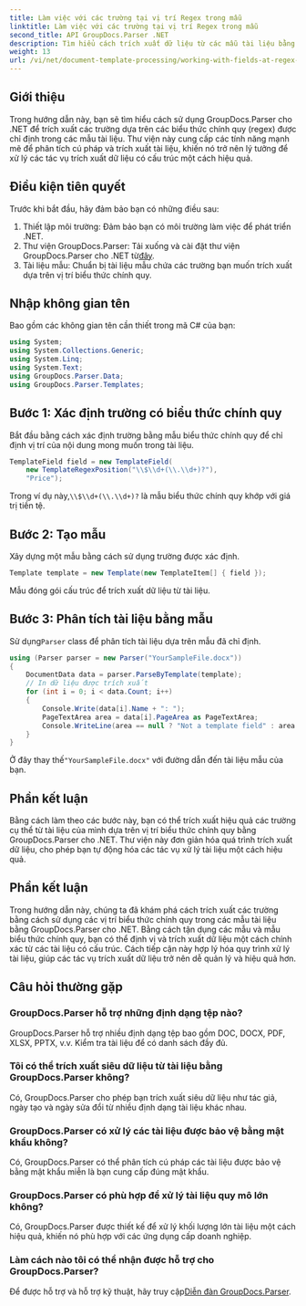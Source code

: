```yaml
---
title: Làm việc với các trường tại vị trí Regex trong mẫu
linktitle: Làm việc với các trường tại vị trí Regex trong mẫu
second_title: API GroupDocs.Parser .NET
description: Tìm hiểu cách trích xuất dữ liệu từ các mẫu tài liệu bằng cách sử dụng các vị trí biểu thức chính quy với GroupDocs.Parser cho .NET. Tự động hóa các tác vụ trích xuất dữ liệu của bạn một cách hiệu quả.
weight: 13
url: /vi/net/document-template-processing/working-with-fields-at-regex-positions-in-templates/
---
```

## Giới thiệu
Trong hướng dẫn này, bạn sẽ tìm hiểu cách sử dụng GroupDocs.Parser cho .NET để trích xuất các trường dựa trên các biểu thức chính quy (regex) được chỉ định trong các mẫu tài liệu. Thư viện này cung cấp các tính năng mạnh mẽ để phân tích cú pháp và trích xuất tài liệu, khiến nó trở nên lý tưởng để xử lý các tác vụ trích xuất dữ liệu có cấu trúc một cách hiệu quả.
## Điều kiện tiên quyết
Trước khi bắt đầu, hãy đảm bảo bạn có những điều sau:
1. Thiết lập môi trường: Đảm bảo bạn có môi trường làm việc để phát triển .NET.
2.  Thư viện GroupDocs.Parser: Tải xuống và cài đặt thư viện GroupDocs.Parser cho .NET từ[đây](https://releases.groupdocs.com/parser/net/).
3. Tài liệu mẫu: Chuẩn bị tài liệu mẫu chứa các trường bạn muốn trích xuất dựa trên vị trí biểu thức chính quy.

## Nhập không gian tên
Bao gồm các không gian tên cần thiết trong mã C# của bạn:
```csharp
using System;
using System.Collections.Generic;
using System.Linq;
using System.Text;
using GroupDocs.Parser.Data;
using GroupDocs.Parser.Templates;
```
## Bước 1: Xác định trường có biểu thức chính quy
Bắt đầu bằng cách xác định trường bằng mẫu biểu thức chính quy để chỉ định vị trí của nội dung mong muốn trong tài liệu.
```csharp
TemplateField field = new TemplateField(
    new TemplateRegexPosition("\\$\\d+(\\.\\d+)?"),
    "Price");
```
 Trong ví dụ này,`\\$\\d+(\\.\\d+)?` là mẫu biểu thức chính quy khớp với giá trị tiền tệ.
## Bước 2: Tạo mẫu
Xây dựng một mẫu bằng cách sử dụng trường được xác định.
```csharp
Template template = new Template(new TemplateItem[] { field });
```
Mẫu đóng gói cấu trúc để trích xuất dữ liệu từ tài liệu.
## Bước 3: Phân tích tài liệu bằng mẫu
 Sử dụng`Parser` class để phân tích tài liệu dựa trên mẫu đã chỉ định.
```csharp
using (Parser parser = new Parser("YourSampleFile.docx"))
{
    DocumentData data = parser.ParseByTemplate(template);
    // In dữ liệu được trích xuất
    for (int i = 0; i < data.Count; i++)
    {
        Console.Write(data[i].Name + ": ");
        PageTextArea area = data[i].PageArea as PageTextArea;
        Console.WriteLine(area == null ? "Not a template field" : area.Text);
    }
}
```
 Ở đây thay thế`"YourSampleFile.docx"` với đường dẫn đến tài liệu mẫu của bạn.

## Phần kết luận
Bằng cách làm theo các bước này, bạn có thể trích xuất hiệu quả các trường cụ thể từ tài liệu của mình dựa trên vị trí biểu thức chính quy bằng GroupDocs.Parser cho .NET. Thư viện này đơn giản hóa quá trình trích xuất dữ liệu, cho phép bạn tự động hóa các tác vụ xử lý tài liệu một cách hiệu quả.

## Phần kết luận
Trong hướng dẫn này, chúng ta đã khám phá cách trích xuất các trường bằng cách sử dụng các vị trí biểu thức chính quy trong các mẫu tài liệu bằng GroupDocs.Parser cho .NET. Bằng cách tận dụng các mẫu và mẫu biểu thức chính quy, bạn có thể định vị và trích xuất dữ liệu một cách chính xác từ các tài liệu có cấu trúc. Cách tiếp cận này hợp lý hóa quy trình xử lý tài liệu, giúp các tác vụ trích xuất dữ liệu trở nên dễ quản lý và hiệu quả hơn.

## Câu hỏi thường gặp
### GroupDocs.Parser hỗ trợ những định dạng tệp nào?
GroupDocs.Parser hỗ trợ nhiều định dạng tệp bao gồm DOC, DOCX, PDF, XLSX, PPTX, v.v. Kiểm tra tài liệu để có danh sách đầy đủ.
### Tôi có thể trích xuất siêu dữ liệu từ tài liệu bằng GroupDocs.Parser không?
Có, GroupDocs.Parser cho phép bạn trích xuất siêu dữ liệu như tác giả, ngày tạo và ngày sửa đổi từ nhiều định dạng tài liệu khác nhau.
### GroupDocs.Parser có xử lý các tài liệu được bảo vệ bằng mật khẩu không?
Có, GroupDocs.Parser có thể phân tích cú pháp các tài liệu được bảo vệ bằng mật khẩu miễn là bạn cung cấp đúng mật khẩu.
### GroupDocs.Parser có phù hợp để xử lý tài liệu quy mô lớn không?
Có, GroupDocs.Parser được thiết kế để xử lý khối lượng lớn tài liệu một cách hiệu quả, khiến nó phù hợp với các ứng dụng cấp doanh nghiệp.
### Làm cách nào tôi có thể nhận được hỗ trợ cho GroupDocs.Parser?
 Để được hỗ trợ và hỗ trợ kỹ thuật, hãy truy cập[Diễn đàn GroupDocs.Parser](https://forum.groupdocs.com/c/parser/17).